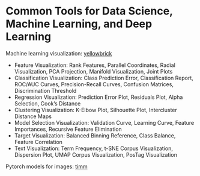 Common Tools for Data Science, Machine Learning, and Deep Learning
===

Machine learning visualization: [yellowbrick](https://www.scikit-yb.org/en/latest/index.html)

- Feature Visualization: Rank Features, Parallel Coordinates, Radial Visualization, PCA Projection, Manifold Visualization, Joint Plots
- Classification Visualization: Class Prediction Error, Classification Report, ROC/AUC Curves, Precision-Recall Curves, Confusion Matrices, Discrimination Threshold
- Regression Visualization: Prediction Error Plot, Residuals Plot, Alpha Selection, Cook’s Distance
- Clustering Visualization: K-Elbow Plot, Silhouette Plot, Intercluster Distance Maps
- Model Selection Visualization: Validation Curve, Learning Curve, Feature Importances, Recursive Feature Elimination
- Target Visualization: Balanced Binning Reference, Class Balance, Feature Correlation
- Text Visualization: Term Frequency, t-SNE Corpus Visualization, Dispersion Plot, UMAP Corpus Visualization, PosTag Visualization

Pytorch models for images: [timm](https://github.com/rwightman/pytorch-image-models)